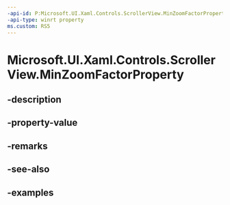 ```yaml
---
-api-id: P:Microsoft.UI.Xaml.Controls.ScrollerView.MinZoomFactorProperty
-api-type: winrt property
ms.custom: RS5
---
```


<!-- Property syntax.
public DependencyProperty MinZoomFactorProperty { get; }
-->

# Microsoft.UI.Xaml.Controls.ScrollerView.MinZoomFactorProperty

## -description

## -property-value

## -remarks

## -see-also

## -examples

